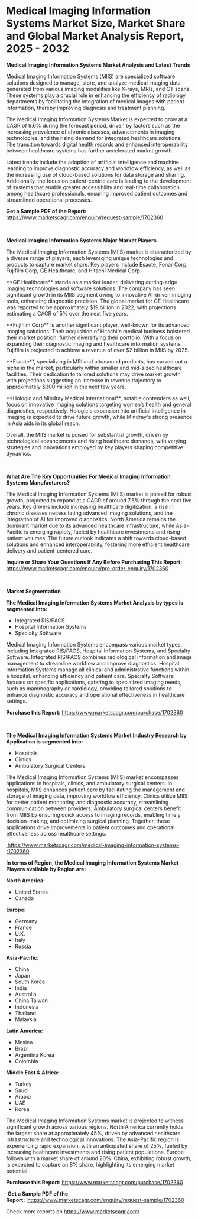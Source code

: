 <p><h1>Medical Imaging Information Systems Market Size, Market Share and Global Market Analysis Report, 2025 - 2032</h1></p><p><strong>Medical Imaging Information Systems Market Analysis and Latest Trends</strong></p>
<p><p>Medical Imaging Information Systems (MIIS) are specialized software solutions designed to manage, store, and analyze medical imaging data generated from various imaging modalities like X-rays, MRIs, and CT scans. These systems play a crucial role in enhancing the efficiency of radiology departments by facilitating the integration of medical images with patient information, thereby improving diagnosis and treatment planning.</p><p>The Medical Imaging Information Systems Market is expected to grow at a CAGR of 9.6% during the forecast period, driven by factors such as the increasing prevalence of chronic diseases, advancements in imaging technologies, and the rising demand for integrated healthcare solutions. The transition towards digital health records and enhanced interoperability between healthcare systems has further accelerated market growth. </p><p>Latest trends include the adoption of artificial intelligence and machine learning to improve diagnostic accuracy and workflow efficiency, as well as the increasing use of cloud-based solutions for data storage and sharing. Additionally, the focus on patient-centric care is leading to the development of systems that enable greater accessibility and real-time collaboration among healthcare professionals, ensuring improved patient outcomes and streamlined operational processes.</p></p>
<p><strong>Get a Sample PDF of the Report:&nbsp;</strong> <a href="https://www.marketscagr.com/enquiry/request-sample/1702360?utm_campaign=2724&utm_medium=2&utm_source=Github&utm_content=ia&utm_term=03032025&utm_id=medical-imaging-information-systems">https://www.marketscagr.com/enquiry/request-sample/1702360</a></p>
<p>&nbsp;</p>
<p><strong>Medical Imaging Information Systems Major Market Players</strong></p>
<p><p>The Medical Imaging Information Systems (MIIS) market is characterized by a diverse range of players, each leveraging unique technologies and products to capture market share. Key players include Esaote, Fonar Corp, Fujifilm Corp, GE Healthcare, and Hitachi Medical Corp.</p><p>**GE Healthcare** stands as a market leader, delivering cutting-edge imaging technologies and software solutions. The company has seen significant growth in its MIIS segment owing to innovative AI-driven imaging tools, enhancing diagnostic precision. The global market for GE Healthcare was reported to be approximately $19 billion in 2022, with projections estimating a CAGR of 5% over the next five years.</p><p>**Fujifilm Corp** is another significant player, well-known for its advanced imaging solutions. Their acquisition of Hitachi's medical business bolstered their market position, further diversifying their portfolio. With a focus on expanding their diagnostic imaging and healthcare information systems, Fujifilm is projected to achieve a revenue of over $2 billion in MIIS by 2025.</p><p>**Esaote**, specializing in MRI and ultrasound products, has carved out a niche in the market, particularly within smaller and mid-sized healthcare facilities. Their dedication to tailored solutions may drive market growth, with projections suggesting an increase in revenue trajectory to approximately $300 million in the next few years.</p><p>**Hologic and Mindray Medical International**, notable contenders as well, focus on innovative imaging solutions targeting women’s health and general diagnostics, respectively. Hologic's expansion into artificial intelligence in imaging is expected to drive future growth, while Mindray's strong presence in Asia aids in its global reach.</p><p>Overall, the MIIS market is poised for substantial growth, driven by technological advancements and rising healthcare demands, with varying strategies and innovations employed by key players shaping competitive dynamics.</p></p>
<p>&nbsp;</p>
<p><strong>What Are The Key Opportunities For Medical Imaging Information Systems Manufacturers?</strong></p>
<p><p>The Medical Imaging Information Systems (MIIS) market is poised for robust growth, projected to expand at a CAGR of around 7.5% through the next five years. Key drivers include increasing healthcare digitization, a rise in chronic diseases necessitating advanced imaging solutions, and the integration of AI for improved diagnostics. North America remains the dominant market due to its advanced healthcare infrastructure, while Asia-Pacific is emerging rapidly, fueled by healthcare investments and rising patient volumes. The future outlook indicates a shift towards cloud-based solutions and enhanced interoperability, fostering more efficient healthcare delivery and patient-centered care.</p></p>
<p><strong>Inquire or Share Your Questions If Any Before Purchasing This Report:</strong> <a href="https://www.marketscagr.com/enquiry/pre-order-enquiry/1702360?utm_campaign=2724&utm_medium=2&utm_source=Github&utm_content=ia&utm_term=03032025&utm_id=medical-imaging-information-systems">https://www.marketscagr.com/enquiry/pre-order-enquiry/1702360</a></p>
<p>&nbsp;</p>
<p><strong>Market Segmentation</strong></p>
<p><strong>The Medical Imaging Information Systems Market Analysis by types is segmented into:</strong></p>
<p><ul><li>Integrated RIS/PACS</li><li>Hospital Information Systems</li><li>Specialty Software</li></ul></p>
<p><p>Medical Imaging Information Systems encompass various market types, including Integrated RIS/PACS, Hospital Information Systems, and Specialty Software. Integrated RIS/PACS combines radiological information and image management to streamline workflow and improve diagnostics. Hospital Information Systems manage all clinical and administrative functions within a hospital, enhancing efficiency and patient care. Specialty Software focuses on specific applications, catering to specialized imaging needs, such as mammography or cardiology, providing tailored solutions to enhance diagnostic accuracy and operational effectiveness in healthcare settings.</p></p>
<p><strong>Purchase this Report:&nbsp;</strong><a href="https://www.marketscagr.com/purchase/1702360?utm_campaign=2724&utm_medium=2&utm_source=Github&utm_content=ia&utm_term=03032025&utm_id=medical-imaging-information-systems">https://www.marketscagr.com/purchase/1702360</a></p>
<p>&nbsp;</p>
<p><strong>The Medical Imaging Information Systems Market Industry Research by Application is segmented into:</strong></p>
<p><ul><li>Hospitals</li><li>Clinics</li><li>Ambulatory Surgical Centers</li></ul></p>
<p><p>The Medical Imaging Information Systems (MIIS) market encompasses applications in hospitals, clinics, and ambulatory surgical centers. In hospitals, MIIS enhances patient care by facilitating the management and storage of imaging data, improving workflow efficiency. Clinics utilize MIIS for better patient monitoring and diagnostic accuracy, streamlining communication between providers. Ambulatory surgical centers benefit from MIIS by ensuring quick access to imaging records, enabling timely decision-making, and optimizing surgical planning. Together, these applications drive improvements in patient outcomes and operational effectiveness across healthcare settings.</p></p>
<p><a href="https://www.marketscagr.com/medical-imaging-information-systems-r1702360?utm_campaign=2724&utm_medium=2&utm_source=Github&utm_content=ia&utm_term=03032025&utm_id=medical-imaging-information-systems">&nbsp;https://www.marketscagr.com/medical-imaging-information-systems-r1702360</a></p>
<p><strong>In terms of Region, the Medical Imaging Information Systems Market Players available by Region are:</strong></p>
<p>
    <p> <strong> North America: </strong>
        <ul>
            <li>United States</li>
            <li>Canada</li>
        </ul>
        </p> 
    <p> <strong> Europe: </strong>
        <ul>
            <li>Germany</li>
            <li>France</li>
            <li>U.K.</li>
            <li>Italy</li>
            <li>Russia</li>
        </ul>
        </p> 
    <p> <strong> Asia-Pacific: </strong>
        <ul>
            <li>China</li>
            <li>Japan</li>
            <li>South Korea</li>
            <li>India</li>
            <li>Australia</li>
            <li>China Taiwan</li>
            <li>Indonesia</li>
            <li>Thailand</li>
            <li>Malaysia</li>
        </ul>
        </p> 
    <p> <strong> Latin America: </strong>
        <ul>
            <li>Mexico</li>
            <li>Brazil</li>
            <li>Argentina Korea</li>
            <li>Colombia</li>
        </ul>
        </p> 
    <p> <strong> Middle East & Africa: </strong>
        <ul>
            <li>Turkey</li>
            <li>Saudi</li>
            <li>Arabia</li>
            <li>UAE</li>
            <li>Korea</li>
        </ul>
    </p>
    </p>
<p><p>The Medical Imaging Information Systems market is projected to witness significant growth across various regions. North America currently holds the largest share at approximately 45%, driven by advanced healthcare infrastructure and technological innovations. The Asia-Pacific region is experiencing rapid expansion, with an anticipated share of 25%, fueled by increasing healthcare investments and rising patient populations. Europe follows with a market share of around 20%. China, exhibiting robust growth, is expected to capture an 8% share, highlighting its emerging market potential.</p></p>
<p><strong>Purchase this Report: </strong><a href="https://www.marketscagr.com/purchase/1702360?utm_campaign=2724&utm_medium=2&utm_source=Github&utm_content=ia&utm_term=03032025&utm_id=medical-imaging-information-systems">https://www.marketscagr.com/purchase/1702360</a></p>
<p>&nbsp;<strong>Get a Sample PDF of the Report:&nbsp;&nbsp;</strong><a href="https://www.marketscagr.com/enquiry/request-sample/1702360?utm_campaign=2724&utm_medium=2&utm_source=Github&utm_content=ia&utm_term=03032025&utm_id=medical-imaging-information-systems">https://www.marketscagr.com/enquiry/request-sample/1702360</a></p>
<p><strong></strong></p>
<p>Check more reports on <a href="https://www.marketscagr.com/?utm_campaign=2724&utm_medium=2&utm_source=Github&utm_content=ia&utm_term=03032025&utm_id=medical-imaging-information-systems">https://www.marketscagr.com/</a></p>